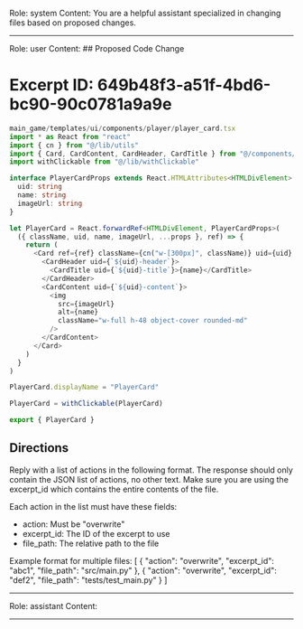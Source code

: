 Role: system
Content: You are a helpful assistant specialized in changing files based on proposed changes.
__________________
Role: user
Content: ## Proposed Code Change
# Excerpt ID: 649b48f3-a51f-4bd6-bc90-90c0781a9a9e
```typescript
main_game/templates/ui/components/player/player_card.tsx
import * as React from "react"
import { cn } from "@/lib/utils"
import { Card, CardContent, CardHeader, CardTitle } from "@/components/ui/card"
import withClickable from "@/lib/withClickable"

interface PlayerCardProps extends React.HTMLAttributes<HTMLDivElement> {
  uid: string
  name: string
  imageUrl: string
}

let PlayerCard = React.forwardRef<HTMLDivElement, PlayerCardProps>(
  ({ className, uid, name, imageUrl, ...props }, ref) => {
    return (
      <Card ref={ref} className={cn("w-[300px]", className)} uid={uid} {...props}>
        <CardHeader uid={`${uid}-header`}>
          <CardTitle uid={`${uid}-title`}>{name}</CardTitle>
        </CardHeader>
        <CardContent uid={`${uid}-content`}>
          <img
            src={imageUrl}
            alt={name}
            className="w-full h-48 object-cover rounded-md"
          />
        </CardContent>
      </Card>
    )
  }
)

PlayerCard.displayName = "PlayerCard"

PlayerCard = withClickable(PlayerCard)

export { PlayerCard }
```

## Directions
Reply with a list of actions in the following format. The response should only contain the JSON list of actions, no other text.
Make sure you are using the excerpt_id which contains the entire contents of the file.

Each action in the list must have these fields:
- action: Must be "overwrite"
- excerpt_id: The ID of the excerpt to use
- file_path: The relative path to the file

Example format for multiple files:
[
    {
        "action": "overwrite",
        "excerpt_id": "abc1",
        "file_path": "src/main.py"
    },
    {
        "action": "overwrite",
        "excerpt_id": "def2",
        "file_path": "tests/test_main.py"
    }
]
__________________
Role: assistant
Content: 
__________________
